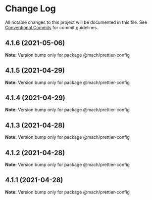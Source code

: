 # Change Log

All notable changes to this project will be documented in this file.
See [Conventional Commits](https://conventionalcommits.org) for commit guidelines.

## 4.1.6 (2021-05-06)

**Note:** Version bump only for package @mach/prettier-config





## 4.1.5 (2021-04-29)

**Note:** Version bump only for package @mach/prettier-config





## 4.1.4 (2021-04-29)

**Note:** Version bump only for package @mach/prettier-config





## 4.1.3 (2021-04-28)

**Note:** Version bump only for package @mach/prettier-config





## 4.1.2 (2021-04-28)

**Note:** Version bump only for package @mach/prettier-config





## 4.1.1 (2021-04-28)

**Note:** Version bump only for package @mach/prettier-config
